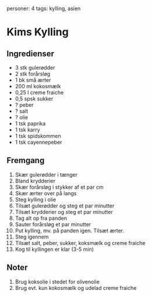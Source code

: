 personer: 4
tags: kylling, asien

# Kims Kylling

## Ingredienser
  - 3 stk gulerødder
  - 2 stk forårsløg
  - 1 bk små ærter
  - 200 ml kokosmælk
  - 0,25 l creme fraiche
  - 0,5 spsk sukker
  - ? peber
  - ? salt
  - ? olie
  - 1 tsk paprika
  - 1 tsk karry
  - 1 tsk spidskommen
  - 1 tsk cayennepeber

## Fremgang
  1. Skær gulerødder i tænger
  2. Bland krydderier
  3. Skær forårsløg i stykker af et par cm
  4. Skær ærter over på langs
  5. Steg kylling i olie
  6. Tilsæt gulerødder og steg et par minutter
  7. Tilsæt krydderier og steg et par minutter
  8. Tag alt op fra panden
  9. Sauter forårsløg et par minutter
  10. Put kylling, mv. på panden igen. Tilsæt ærter.
  11. Steg igennem
  12. Tilsæt salt, peber, sukker, koksmælk og creme fraiche
  13. Kog til kyllingen er klar (3-5 min)

## Noter
  1. Brug koksolie i stedet for olivenolie
  2. Brug evt. kun kokosmælk og udelad creme fraiche
